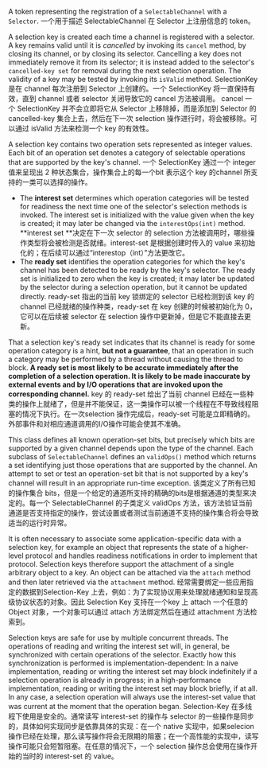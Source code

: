 A token representing the registration of a `SelectableChannel` with a `Selector`.
一个用于描述 SelectableChannel 在 Selector 上注册信息的 token。

A selection key is created each time a channel is registered with a selector. A key remains valid until it is *cancelled* by invoking its `cancel` method, by closing its channel, or by closing its selector. Cancelling a key does not immediately remove it from its selector; it is instead added to the selector's `cancelled-key set` for removal during the next selection operation. The validity of a key may be tested by invoking its `isValid` method. 
SelectionKey 是在 channel 每次注册到 Selector 上创建的。一个 SelectionKey 将一直保持有效，直到 channel 或者 selector 关闭导致它的 cancel 方法被调用。 cancel 一个 SelectionKey 并不会立即将它从 Selector 上移除掉，而是添加到 Selector 的 cancelled-key 集合上去，然后在下一次 selection 操作进行时，将会被移除。可以通过 isValid 方法来检测一个 key 的有效性。

A selection key contains two operation sets represented as integer values. Each bit of an operation set denotes a category of selectable operations that are supported by the key's channel.
一个 SelectionKey 通过一个 integer 值来呈现出 2 种状态集合，操作集合上的每一个bit 表示这个 key 的channel 所支持的一类可以选择的操作。


* The **interest set** determines which operation categories will be tested for readiness the next time one of the selector's selection methods is invoked. The interest set is initialized with the value given when the key is created; it may later be changed via the `interestOps(int)` method.
  **interest set **决定在下一次 selector 的 selection 方法被调用时，哪些操作类型将会被检测是否就绪。interest-set 是根据创建时传入的 value 来初始化的；在后续可以通过“interestop（int）”方法更改它。
* The **ready set** identifies the operation categories for which the key's channel has been detected to be ready by the key's selector. The ready set is initialized to zero when the key is created; it may later be updated by the selector during a selection operation, but it cannot be updated directly.
  ready-set 指出的当前 key 锁绑定的 selector 已经检测到该 key 的 channel 已经就绪的操作种类，ready-set 在 key 创建的时候被初始化为 0，它可以在后续被 selector 在 selection 操作中更新掉，但是它不能直接去更新。

That a selection key's ready set indicates that its channel is ready for some operation category is a hint, **but not a guarantee**, that an operation in such a category may be performed by a thread without causing the thread to block. **A ready set is most likely to be accurate immediately after the completion of a selection operation. It is likely to be made inaccurate by external events and by I/O operations that are invoked upon the corresponding channel.**
key 的 ready-set 给出了当前 channel 已经在一些种类的操作上就绪了，但是并不能保证，这一类操作可以被一个线程在不导致线程阻塞的情况下执行。在一次selection 操作完成后，ready-set 可能是立即精确的。外部事件和对相应通道调用的I/O操作可能会使其不准确。

This class defines all known operation-set bits, but precisely which bits are supported by a given channel depends upon the type of the channel. Each subclass of `SelectableChannel` defines an `validOps()` method which returns a set identifying just those operations that are supported by the channel. An attempt to set or test an operation-set bit that is not supported by a key's channel will result in an appropriate run-time exception.
该类定义了所有已知的操作集合 bits，但是一个给定的通道所支持的精确的bits是根据通道的类型来决定的。每一个 SelectableChannel 的子类定义 validOps 方法，该方法验证当前通道是否支持指定的操作，尝试设置或者测试当前通道不支持的操作集合将会导致适当的运行时异常。

It is often necessary to associate some application-specific data with a selection key, for example an object that represents the state of a higher-level protocol and handles readiness notifications in order to implement that protocol. Selection keys therefore support the attachment of a single arbitrary object to a key. An object can be attached via the `attach` method and then later retrieved via the `attachment` method.
经常需要绑定一些应用指定的数据到Selection-Key 上去，例如：为了实现协议用来处理就绪通知和呈现高级协议状态的对象。因此 Selection Key 支持在一个key 上 attach 一个任意的 Object 对象，一个对象可以通过 attach 方法绑定然后在通过 attachment 方法检索到。

Selection keys are safe for use by multiple concurrent threads. The operations of reading and writing the interest set will, in general, be synchronized with certain operations of the selector. Exactly how this synchronization is performed is implementation-dependent: In a naive implementation, reading or writing the interest set may block indefinitely if a selection operation is already in progress; in a high-performance implementation, reading or writing the interest set may block briefly, if at all. In any case, a selection operation will always use the interest-set value that was current at the moment that the operation began.
Selection-Key 在多线程下使用是安全的。通常读写 interest-set 的操作与 selector 的一些操作是同步的，具体如何实现同步是依靠具体的实现：在一个 native 实现中，如果selecion 操作已经在处理，那么读写操作将会无限期的阻塞；在一个高性能的实现中，读写操作可能只会短暂阻塞。在任意的情况下，一个 selection 操作总会使用在操作开始的当时的 interest-set 的 value。

